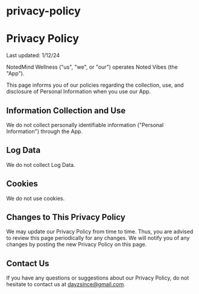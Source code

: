 # privacy-policy


# Privacy Policy

Last updated: 1/12/24

NotedMind Wellness ("us", "we", or "our") operates Noted Vibes (the "App").

This page informs you of our policies regarding the collection, use, and disclosure of Personal Information when you use our App.

## Information Collection and Use

We do not collect personally identifiable information ("Personal Information") through the App.

## Log Data

We do not collect Log Data.

## Cookies

We do not use cookies.

## Changes to This Privacy Policy

We may update our Privacy Policy from time to time. Thus, you are advised to review this page periodically for any changes. We will notify you of any changes by posting the new Privacy Policy on this page.

## Contact Us

If you have any questions or suggestions about our Privacy Policy, do not hesitate to contact us at dayzsince@gmail.com.
